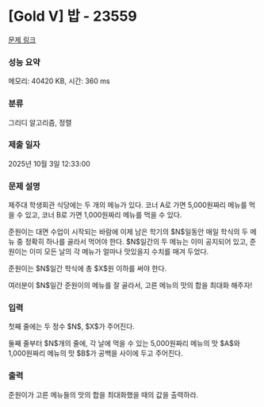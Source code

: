 # [Gold V] 밥 - 23559 

[문제 링크](https://www.acmicpc.net/problem/23559) 

### 성능 요약

메모리: 40420 KB, 시간: 360 ms

### 분류

그리디 알고리즘, 정렬

### 제출 일자

2025년 10월 3일 12:33:00

### 문제 설명

<p>제주대 학생회관 식당에는 두 개의 메뉴가 있다. 코너 A로 가면 5,000원짜리 메뉴를 먹을 수 있고, 코너 B로 가면 1,000원짜리 메뉴를 먹을 수 있다.</p>

<p>준원이는 대면 수업이 시작되는 바람에 이제 남은 학기의 $N$일동안 매일 학식의 두 메뉴 중 정확히 하나를 골라서 먹어야 한다. $N$일간의 두 메뉴는 이미 공지되어 있고, 준원이는 이미 모든 날의 각 메뉴가 얼마나 맛있을지 수치를 매겨 두었다.</p>

<p>준원이는 $N$일간 학식에 총 $X$원 이하를 써야 한다.</p>

<p>여러분이 $N$일간 준원이의 메뉴를 잘 골라서, 고른 메뉴의 맛의 합을 최대화 해주자!</p>

### 입력 

 <p>첫째 줄에는 두 정수 $N$, $X$가 주어진다.</p>

<p>둘째 줄부터 $N$개의 줄에, 각 날에 먹을 수 있는 5,000원짜리 메뉴의 맛 $A$와 1,000원짜리 메뉴의 맛 $B$가 공백을 사이에 두고 주어진다.</p>

### 출력 

 <p>준원이가 고른 메뉴들의 맛의 합을 최대화했을 때의 값을 출력하라.</p>

